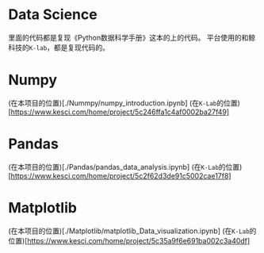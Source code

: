 # Data Science

里面的代码都是复现《Python数据科学手册》这本的上的代码。
平台使用的和鲸科技的`K-lab`，都是复现代码的。

# Numpy

(在本项目的位置)[./Nummpy/numpy_introduction.ipynb]
(在`K-Lab`的位置)[https://www.kesci.com/home/project/5c246ffa1c4af0002ba27f49]

# Pandas

(在本项目的位置)[./Pandas/pandas_data_analysis.ipynb]
(在`K-Lab`的位置)[https://www.kesci.com/home/project/5c2f62d3de91c5002cae17f8]

# Matplotlib

(在本项目的位置)[./Matplotlib/matplotlib_Data_visualization.ipynb]
(在`K-Lab`的位置)[https://www.kesci.com/home/project/5c35a9f6e691ba002c3a40df]
